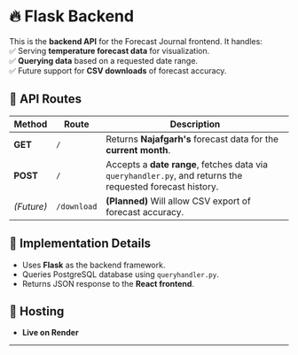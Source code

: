 # 🔥 Flask Backend  

This is the **backend API** for the Forecast Journal frontend. It handles:  
✅ Serving **temperature forecast data** for visualization.  
✅ **Querying data** based on a requested date range.  
✅ Future support for **CSV downloads** of forecast accuracy.  

## 📌 API Routes  

| Method | Route  | Description |
|--------|--------|-------------|
| **GET** | `/`  | Returns **Najafgarh's** forecast data for the **current month**. |
| **POST** | `/`  | Accepts a **date range**, fetches data via `queryhandler.py`, and returns the requested forecast history. |
| *(Future)* | `/download`  | **(Planned)** Will allow CSV export of forecast accuracy. |

## 🔧 Implementation Details  
- Uses **Flask** as the backend framework.  
- Queries PostgreSQL database using `queryhandler.py`.  
- Returns JSON response to the **React frontend**.  

## 🚀 Hosting  
- **Live on Render**  

---
